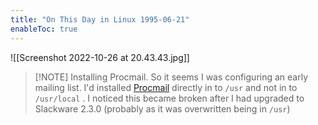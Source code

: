```yaml
---
title: "On This Day in Linux 1995-06-21"
enableToc: true
---
```

![[Screenshot 2022-10-26 at 20.43.43.jpg]]
> [!NOTE]  Installing Procmail.
> So it seems I was configuring an early mailing list. I'd installed [Procmail](https://en.wikipedia.org/wiki/Procmail) directly in to `/usr` and not in to `/usr/local` . I noticed this became broken after I had upgraded to Slackware 2.3.0 (probably as it was overwritten being in `/usr`)
> 